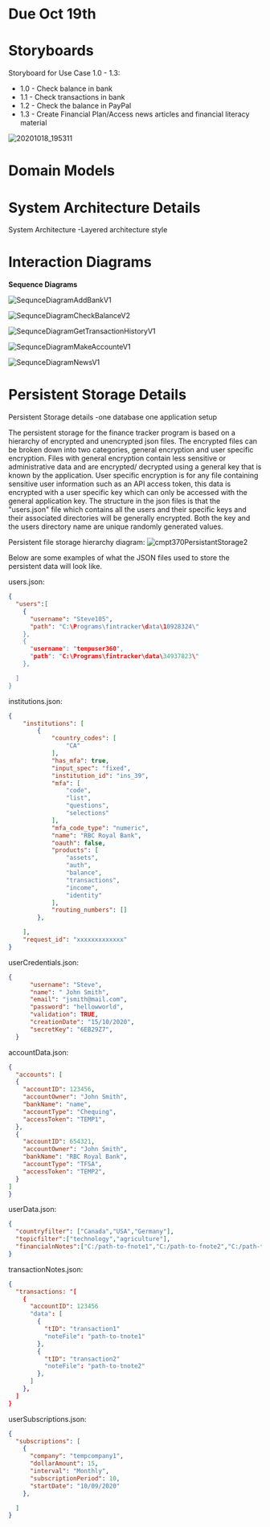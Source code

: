 # Due Oct 19th

# Storyboards

Storyboard for Use Case 1.0 - 1.3:
- 1.0 - Check balance in bank
- 1.1 - Check transactions in bank
- 1.2 - Check the balance in PayPal
- 1.3 - Create Financial Plan/Access news articles and financial literacy material

![20201018_195311](uploads/d106884d421ac0b4c526084a17f2f15a/20201018_195311.jpg)

# Domain Models

# System Architecture Details

System Architecture
-Layered architecture style

# Interaction Diagrams

**Sequence Diagrams**

![SequnceDiagramAddBankV1](uploads/07f5297a61d8b8ab7f2eee746140548f/SequnceDiagramAddBankV1.jpg)

![SequnceDiagramCheckBalanceV2](uploads/9ffa80cb9445394e9b19eaba57e8bbb2/SequnceDiagramCheckBalanceV2.jpg)

![SequnceDiagramGetTransactionHistoryV1](uploads/75bacf3c8ea7ab622749b5de44a5a97f/SequnceDiagramGetTransactionHistoryV1.jpg)

![SequnceDiagramMakeAccounteV1](uploads/fd21543f524aec935ef81136c63ff98f/SequnceDiagramMakeAccounteV1.jpg)

![SequnceDiagramNewsV1](uploads/844281b0bab67e340b3b546e28814ed2/SequnceDiagramNewsV1.jpg)


# Persistent Storage Details

Persistent Storage details
-one database one application setup

The persistent storage for the  finance tracker program is based on a hierarchy of encrypted and unencrypted json files. The encrypted files can be broken down into two categories, general encryption and user specific encryption. Files with general encryption contain less sensitive or administrative data and are encrypted/ decrypted using a general key that is known by the application. User specific encryption is for any file containing sensitive user information such as an API access token, this data is encrypted with a user specific key which can only be accessed with the general application key. The structure in the json files is that the "users.json" file which contains all the users and their specific keys and their associated directories will be generally encrypted. Both the key and the users directory name are unique randomly generated values.

Persistent file storage hierarchy diagram:
![cmpt370PersistantStorage2](uploads/b014efad12413868038584de0e46591d/cmpt370PersistantStorage2.png)

Below are some examples of what the JSON files used to store the persistent data will look like.

users.json:
```json
{
  "users":[
    {
      "username": "Steve105",
      "path": "C:\Programs\fintracker\data\10928324\"
    },
    {
      "username": "tempuser360",
      "path": "C:\Programs\fintracker\data\34937823\"
    },

  ]
}
```

institutions.json:
```json
{
    "institutions": [
        {
            "country_codes": [
                "CA"
            ],
            "has_mfa": true,
            "input_spec": "fixed",
            "institution_id": "ins_39",
            "mfa": [
                "code",
                "list",
                "questions",
                "selections"
            ],
            "mfa_code_type": "numeric",
            "name": "RBC Royal Bank",
            "oauth": false,
            "products": [
                "assets",
                "auth",
                "balance",
                "transactions",
                "income",
                "identity"
            ],
            "routing_numbers": []
        },

    ],
    "request_id": "xxxxxxxxxxxxx"
}
```
userCredentials.json:
```json
{
      "username": "Steve",
      "name": " John Smith",
      "email": "jsmith@mail.com",
      "password": "hellowworld",
      "validation": TRUE,
      "creationDate": "15/10/2020",
      "secretKey": "6EB29Z7",
  }
```

accountData.json:
```json
{
  "accounts": [
  {
    "accountID": 123456,
    "accountOwner": "John Smith",
    "bankName": "name",
    "accountType": "Chequing",
    "accessToken": "TEMP1",
  },
  {
    "accountID": 654321,
    "accountOwner": "John Smith",
    "bankName": "RBC Royal Bank",
    "accountType": "TFSA",
    "accessToken": "TEMP2",
  }
]
}
```

userData.json:
```json
{
  "countryfilter": ["Canada","USA","Germany"],
  "topicfilter":["technology","agriculture"],
  "financialnNotes":["C:/path-to-fnote1","C:/path-to-fnote2","C:/path-to-fnote3"],
}
```

transactionNotes.json:
```json
{
  "transactions: "[
    {
      "accountID": 123456
      "data": [
        {
          "tID": "transaction1"
          "noteFile": "path-to-tnote1"
        },
        {
          "tID": "transaction2"
          "noteFile": "path-to-tnote2"
        },
      ]
    },
  ]
}
```

userSubscriptions.json:
```json
{
  "subscriptions": [
    {
      "company": "tempcompany1",
      "dollarAmount": 15,
      "interval": "Monthly",
      "subscriptionPeriod": 10,
      "startDate": "10/09/2020"
    },

  ]
}
```